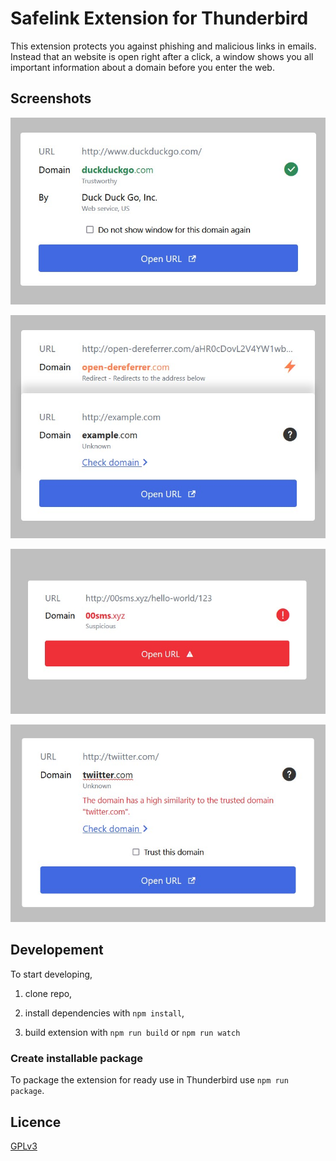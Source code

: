 # Safelink Extension for Thunderbird

This extension protects you against phishing and malicious links in emails. Instead that an website is open right after a click, a window shows you all important information about a domain before you enter the web.

## Screenshots

![Trusted](docs/screenshots/trusted.jpg)

![](docs/screenshots/redirect.jpg)

![](docs/screenshots/suspicious.jpg)

![](docs/screenshots/similar.jpg)

## Developement

To start developing,

1. clone repo,

2. install dependencies with `npm install`,

3. build extension with `npm run build` or `npm run watch`

### Create installable package

To package the extension for ready use in Thunderbird use `npm run package`.

## Licence

[GPLv3](./licence.txt)
